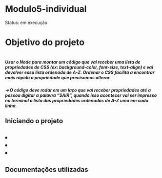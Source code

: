 # Modulo5-individual
 Status: em execução 
 <h1> Objetivo do projeto<h1>
<H5>Usar o Node para montar um código que vai receber uma lista de 
propriedades de CSS (ex: background-color, font-size, text-align) e vai devolver 
essa lista ordenada de A-Z. Ordenar o CSS facilita a encontrar mais rápido a 
propriedade que precisamos alterar.<H5>

➔ O código deve rodar em um laço que vai receber propriedades até a 
pessoa digitar a palavra “SAIR”, quando isso acontecer vai ser impresso 
no terminal a lista das propriedades ordenadas de A-Z uma em cada linha.
<h2>Iniciando o projeto <h2>

<Li>
<Li>
<Li>

<h4>Documentações utilizadas <h4>
